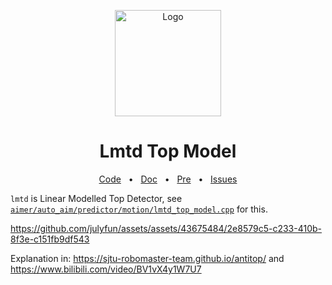 <p align="center">
  <a href="https://bun.sh"><img src="https://sjtu-robomaster-team.github.io/assets/img/logo.png" alt="Logo" height=170></a>
</p>
<h1 align="center">Lmtd Top Model</h1>

<div align="center">
  <a href="https://github.com/julyfun/rm.cv.fans/blob/main/aimer/auto_aim/predictor/motion/lmtd_top_model.cpp">Code</a>
  <span>&nbsp;&nbsp;•&nbsp;&nbsp;</span>
  <a href="https://sjtu-robomaster-team.github.io/antitop/">Doc</a>
  <span>&nbsp;&nbsp;•&nbsp;&nbsp;</span>
  <a href="https://www.bilibili.com/video/BV1vX4y1W7U7">Pre</a>
  <span>&nbsp;&nbsp;•&nbsp;&nbsp;</span>
  <a href="https://github.com/julyfun/rm.cv.fans/issues/new">Issues</a>
  <br />
</div>

`lmtd` is Linear Modelled Top Detector, see [`aimer/auto_aim/predictor/motion/lmtd_top_model.cpp`](https://github.com/julyfun/rm.cv.fans/blob/main/aimer/auto_aim/predictor/motion/lmtd_top_model.cpp) for this.

https://github.com/julyfun/assets/assets/43675484/2e8579c5-c233-410b-8f3e-c151fb9df543

Explanation in: https://sjtu-robomaster-team.github.io/antitop/ and https://www.bilibili.com/video/BV1vX4y1W7U7
